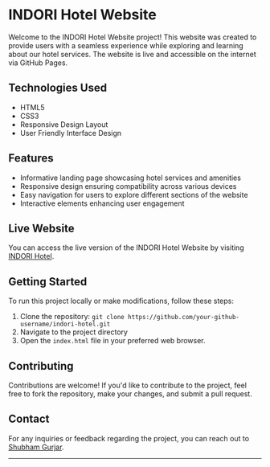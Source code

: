 # INDORI Hotel Website

Welcome to the INDORI Hotel Website project! This website was created to provide users with a seamless experience while exploring and learning about our hotel services. 
The website is live and accessible on the internet via GitHub Pages.

## Technologies Used
- HTML5
- CSS3
- Responsive Design Layout
- User Friendly Interface Design

## Features
- Informative landing page showcasing hotel services and amenities
- Responsive design ensuring compatibility across various devices
- Easy navigation for users to explore different sections of the website
- Interactive elements enhancing user engagement

## Live Website
You can access the live version of the INDORI Hotel Website by visiting [INDORI Hotel](https://shubhgurjar.github.io/hotel/).

## Getting Started
To run this project locally or make modifications, follow these steps:
1. Clone the repository: `git clone https://github.com/your-github-username/indori-hotel.git`
2. Navigate to the project directory
3. Open the `index.html` file in your preferred web browser.

## Contributing
Contributions are welcome! If you'd like to contribute to the project, feel free to fork the repository, make your changes, and submit a pull request.

## Contact
For any inquiries or feedback regarding the project, you can reach out to [Shubham Gurjar](mailto:shubhamgurjargs@gmail.com).

---

